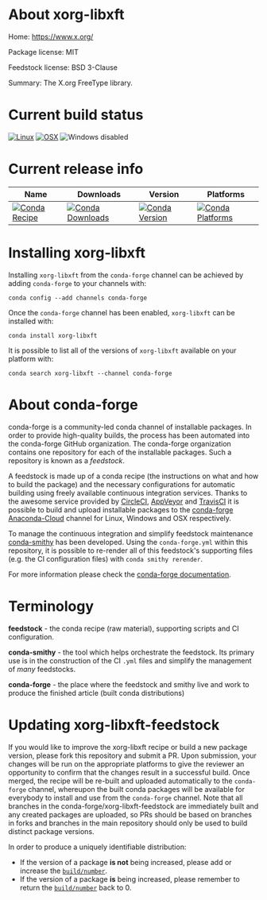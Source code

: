 About xorg-libxft
=================

Home: https://www.x.org/

Package license: MIT

Feedstock license: BSD 3-Clause

Summary: The X.org FreeType library.



Current build status
====================

[![Linux](https://img.shields.io/circleci/project/github/conda-forge/xorg-libxft-feedstock/master.svg?label=Linux)](https://circleci.com/gh/conda-forge/xorg-libxft-feedstock)
[![OSX](https://img.shields.io/travis/conda-forge/xorg-libxft-feedstock/master.svg?label=macOS)](https://travis-ci.org/conda-forge/xorg-libxft-feedstock)
![Windows disabled](https://img.shields.io/badge/Windows-disabled-lightgrey.svg)

Current release info
====================

| Name | Downloads | Version | Platforms |
| --- | --- | --- | --- |
| [![Conda Recipe](https://img.shields.io/badge/recipe-xorg--libxft-green.svg)](https://anaconda.org/conda-forge/xorg-libxft) | [![Conda Downloads](https://img.shields.io/conda/dn/conda-forge/xorg-libxft.svg)](https://anaconda.org/conda-forge/xorg-libxft) | [![Conda Version](https://img.shields.io/conda/vn/conda-forge/xorg-libxft.svg)](https://anaconda.org/conda-forge/xorg-libxft) | [![Conda Platforms](https://img.shields.io/conda/pn/conda-forge/xorg-libxft.svg)](https://anaconda.org/conda-forge/xorg-libxft) |

Installing xorg-libxft
======================

Installing `xorg-libxft` from the `conda-forge` channel can be achieved by adding `conda-forge` to your channels with:

```
conda config --add channels conda-forge
```

Once the `conda-forge` channel has been enabled, `xorg-libxft` can be installed with:

```
conda install xorg-libxft
```

It is possible to list all of the versions of `xorg-libxft` available on your platform with:

```
conda search xorg-libxft --channel conda-forge
```


About conda-forge
=================

conda-forge is a community-led conda channel of installable packages.
In order to provide high-quality builds, the process has been automated into the
conda-forge GitHub organization. The conda-forge organization contains one repository
for each of the installable packages. Such a repository is known as a *feedstock*.

A feedstock is made up of a conda recipe (the instructions on what and how to build
the package) and the necessary configurations for automatic building using freely
available continuous integration services. Thanks to the awesome service provided by
[CircleCI](https://circleci.com/), [AppVeyor](https://www.appveyor.com/)
and [TravisCI](https://travis-ci.org/) it is possible to build and upload installable
packages to the [conda-forge](https://anaconda.org/conda-forge)
[Anaconda-Cloud](https://anaconda.org/) channel for Linux, Windows and OSX respectively.

To manage the continuous integration and simplify feedstock maintenance
[conda-smithy](https://github.com/conda-forge/conda-smithy) has been developed.
Using the ``conda-forge.yml`` within this repository, it is possible to re-render all of
this feedstock's supporting files (e.g. the CI configuration files) with ``conda smithy rerender``.

For more information please check the [conda-forge documentation](https://conda-forge.org/docs/).

Terminology
===========

**feedstock** - the conda recipe (raw material), supporting scripts and CI configuration.

**conda-smithy** - the tool which helps orchestrate the feedstock.
                   Its primary use is in the construction of the CI ``.yml`` files
                   and simplify the management of *many* feedstocks.

**conda-forge** - the place where the feedstock and smithy live and work to
                  produce the finished article (built conda distributions)


Updating xorg-libxft-feedstock
==============================

If you would like to improve the xorg-libxft recipe or build a new
package version, please fork this repository and submit a PR. Upon submission,
your changes will be run on the appropriate platforms to give the reviewer an
opportunity to confirm that the changes result in a successful build. Once
merged, the recipe will be re-built and uploaded automatically to the
`conda-forge` channel, whereupon the built conda packages will be available for
everybody to install and use from the `conda-forge` channel.
Note that all branches in the conda-forge/xorg-libxft-feedstock are
immediately built and any created packages are uploaded, so PRs should be based
on branches in forks and branches in the main repository should only be used to
build distinct package versions.

In order to produce a uniquely identifiable distribution:
 * If the version of a package **is not** being increased, please add or increase
   the [``build/number``](https://conda.io/docs/user-guide/tasks/build-packages/define-metadata.html#build-number-and-string).
 * If the version of a package **is** being increased, please remember to return
   the [``build/number``](https://conda.io/docs/user-guide/tasks/build-packages/define-metadata.html#build-number-and-string)
   back to 0.
